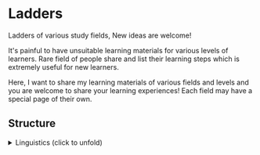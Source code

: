 # Ladders

Ladders of various study fields, New ideas are welcome!

It's painful to have unsuitable learning materials for various
levels of learners. Rare field of people share and list their learning
steps which is extremely useful for new learners.

Here, I want to share my learning materials of various fields and levels and
you are welcome to share your learning experiences! Each field may have a
special page of their own.

## Structure

<details>
<summary>Linguistics (click to unfold)</summary>

<details><summary>Chinese</summary>
</details>
<details><summary>English</summary>
</details>
<details><summary>Japanese</summary>
</details>
<details><summary>Math</summary>
    <details><summary>Probability</summary><p>
        [file](./Linguistics/Math/Probability.org)
    </p></details>
</details>
<details><summary>Music</summary>
    <details><summary>Theory [file](./Linguistics/Music/Theory.org)</summary>
    </details>
    <details><summary>Piano [file](./Linguistics/Music/Piano.org)</summary>
    </details>
    <details><summary>Guitar [file](./Linguistics/Music/Guitar.org)</summary>
    </details>
</details>
<details><summary>Programming</summary>
    <details><summary>Scala</summary>
    </details>
    <details><summary>C++</summary>
    </details>
    <details><summary>Haskell</summary>
    </details>
    <details><summary>Rust</summary>
    </details>
    <details><summary>Coq</summary>
    </details>
    <details><summary>C</summary>
    </details>
    <details><summary>Java</summary>
    </details>
    <details><summary>Python</summary>
    </details>
</details>

</details>



